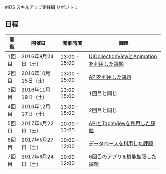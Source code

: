 #iOS スキルアップ実践編 リポジトリ

## 日程
|開催 | 開催日 | 開催時間 | 課題  |
|---|---|---|---|
| 1回目 | 2016年9月24日（土）| 13:00 - 15:00 | [UICollectionViewとAnimationを利用した課題](https://github.com/sdt-ekushida/iOSTraining/wiki/%E7%AC%AC%E4%B8%80%E5%9B%9E%E3%82%B9%E3%82%AD%E3%83%AB%E3%82%A2%E3%83%83%E3%83%97%E3%80%80%E5%AE%9F%E8%B7%B5%E7%B7%A8%E3%80%80%E5%95%8F%E9%A1%8C) |
| 2回目 | 2016年10月15日（土）| 13:00 - 15:00 | [APIを利用した課題](https://github.com/sdt-ekushida/iOSTraining/wiki/%E7%AC%AC%E4%BA%8C%E5%9B%9E%E3%82%B9%E3%82%AD%E3%83%AB%E3%82%A2%E3%83%83%E3%83%97%E3%80%80%E5%AE%9F%E8%B7%B5%E7%B7%A8%E3%80%80%E5%95%8F%E9%A1%8C) |
| 3回目 | 2016年11月19日（土）| 13:00 - 15:00 | 1回目と同じ |
| 4回目 | 2016年12月17日（土）| 13:00 - 15:00 | 2回目と同じ |
| 5回目 | 2017年4月22日（土）| 10:00 - 12:00 | [APIとTableViewを利用した課題](https://github.com/stv-ekushida/iOSTraining/wiki/%E7%AC%AC%E4%BA%94%E5%9B%9E-%E3%82%B9%E3%82%AD%E3%83%AB%E3%82%A2%E3%83%83%E3%83%97%E3%80%80%E5%AE%9F%E8%B7%B5%E7%B7%A8)|
| 6回目 | 2017年5月27日（土）| 10:00 - 12:00 | [データベースを利用した課題](https://github.com/stv-ekushida/iOSTraining/wiki/%E7%AC%AC%E5%85%AD%E5%9B%9E-%E3%82%B9%E3%82%AD%E3%83%AB%E3%82%A2%E3%83%83%E3%83%97%E3%80%80%E5%AE%9F%E8%B7%B5%E7%B7%A8) |
| 7回目 | 2017年6月24日（土）| 10:00 - 12:00 | 6回目のアプリを機能拡張した課題 |
